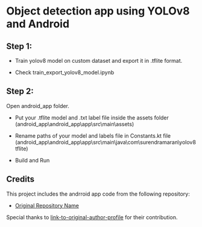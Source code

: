 # Object detection app using YOLOv8 and Android

## Step 1:
- Train yolov8 model on custom dataset and export it in .tflite format.

- Check train_export_yolov8_model.ipynb 

## Step 2:
Open android_app folder.

- Put your .tflite model and .txt label file inside the assets folder  (android_app\android_app\app\src\main\assets)

- Rename paths of your model and labels file in Constants.kt file   (android_app\android_app\app\src\main\java\com\surendramaran\yolov8tflite)

- Build and Run



## Credits

This project includes the andrroid app code from the following repository:

- [Original Repository Name](https://github.com/surendramaran/YOLOv8-TfLite-Object-Detector)

Special thanks to [link-to-original-author-profile](https://github.com/surendramaran) for their contribution.
